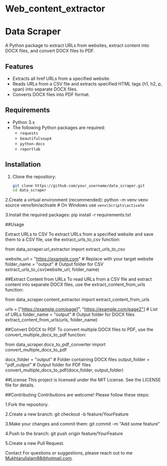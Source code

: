 # Web_content_extractor

# Data Scraper

A Python package to extract URLs from websites, extract content into DOCX files, and convert DOCX files to PDF.

## Features

- Extracts all href URLs from a specified website.
- Reads URLs from a CSV file and extracts specified HTML tags (h1, h2, p, span) into separate DOCX files.
- Converts DOCX files into PDF format.

## Requirements

- Python 3.x
- The following Python packages are required:
  - `requests`
  - `beautifulsoup4`
  - `python-docx`
  - `reportlab`

## Installation

1. Clone the repository:
   ```bash
   git clone https://github.com/your_username/data_scraper.git
   cd data_scraper


2.Create a virtual environment (recommended):
python -m venv venv
source venv/bin/activate  # On Windows use `venv\Scripts\activate`

3.Install the required packages:
pip install -r requirements.txt



##Usage

Extract URLs to CSV
To extract URLs from a specified website and save them to a CSV file, use the extract_urls_to_csv function:

from data_scraper.url_extractor import extract_urls_to_csv

website_url = "https://example.com"  # Replace with your target website
folder_name = "output"  # Output folder for CSV
extract_urls_to_csv(website_url, folder_name)


##Extract Content from URLs
To read URLs from a CSV file and extract content into separate DOCX files, use the extract_content_from_urls function:


from data_scraper.content_extractor import extract_content_from_urls

urls = ["https://example.com/page1", "https://example.com/page2"]  # List of URLs
folder_name = "output"  # Output folder for DOCX files
extract_content_from_urls(urls, folder_name)

##Convert DOCX to PDF
To convert multiple DOCX files to PDF, use the convert_multiple_docx_to_pdf function:

from data_scraper.docx_to_pdf_converter import convert_multiple_docx_to_pdf

docx_folder = "output"  # Folder containing DOCX files
output_folder = "pdf_output"  # Output folder for PDF files
convert_multiple_docx_to_pdf(docx_folder, output_folder)

##License
This project is licensed under the MIT License. See the LICENSE file for details.


##Contributing
Contributions are welcome! Please follow these steps:

1.Fork the repository.

2.Create a new branch:
  git checkout -b feature/YourFeature
  
3.Make your changes and commit them:
  git commit -m "Add some feature"

4.Push to the branch:
  git push origin feature/YourFeature
  
5.Create a new Pull Request.

Contact
For questions or suggestions, please reach out to me Mukhtarulislam88@hotmail.com.

